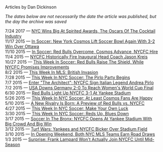 Articles by Dan Dickinson

*The dates below are not necessarily the date the article was published, but the day the archive was saved*

7/24 2017 — [NYC Wins Big At Spirited Awards, The Oscars Of The Cocktail Industry](https://web.archive.org/web/20170724200244/http://gothamist.com/2017/07/24/spirited_awards_nyc_winners_2017.php)  
11/17 2015 — [In Soccer: New York Cosmos Lift Soccer Bowl Again With 3-2 Win Over Ottawa](https://web.archive.org/web/20151117102232/http://gothamist.com/2015/11/16/in_soccer_new_york_cosmos_lift_socc.php)  
11/10 2015 — [In Soccer: Red Bulls Overcome, Cosmos Advance, NYCFC Hire](https://web.archive.org/web/20151110061541/http://gothamist.com/2015/11/09/in_soccer_red_bulls_overcome_ugly_d.php)  
11/4 2015 — [NYCFC Historically Fire Inaugural Head Coach Jason Kreis](https://web.archive.org/web/20151104081829/http://gothamist.com/2015/11/03/for_kreis_sake.php)  
10/27 2015 — [This Week In Soccer: Red Bulls Raise The Shield, While NYCFC Promises Improvements](https://web.archive.org/web/20151027040819/http://gothamist.com/2015/10/26/this_week_in_soccer_red_bulls_raise.php)  
8/2 2015 — [This Week In MLS: British Invasion](https://web.archive.org/web/20150802164127/http://gothamist.com/2015/08/02/this_week_in_mls_the_british_invasi.php)  
7/28 2015 — [This Week In NYC Soccer: The Pirlo Party Begins](https://web.archive.org/web/20150728065523/http://gothamist.com/2015/07/27/soccer_pirlo_nycfc.php)  
7/7 2015 — [Enter &quot;The Architect&quot;: NYCFC Sign Italian Legend Andrea Pirlo](https://web.archive.org/web/20150707020632/http://gothamist.com/2015/07/06/yes_pirlo_yes_party.php)  
7/2 2015 — [USA Downs Germany 2-0 To Reach Women's World Cup Final](https://web.archive.org/web/20150702103448/http://gothamist.com/2015/07/01/usa_downs_germany_2-0_to_reach_wome.php)  
6/30 2015 — [Red Bulls Light Up NYCFC 3-1 At Yankee Stadium](https://web.archive.org/web/20150630015520/http://gothamist.com/2015/06/29/red_bulls_light_up_nycfc_3-1_at_yan.php)  
5/26 2015 — [This Week In NYC Soccer: At Least Cosmos Fans Are Happy](https://web.archive.org/web/20150526082445/http://gothamist.com/2015/05/25/this_week_in_nyc_soccer_at_least_co.php)  
5/10 2015 — [A New Rivalry Is Born: A Preview of Red Bulls vs. NYCFC](https://web.archive.org/web/20150510032219/http://gothamist.com/2015/05/09/a_new_rivalry_is_born_a_preview_of.php)  
4/27 2015 — [This Week In NYC Soccer: Make Your Own Luck](https://web.archive.org/web/20150427190829/http://gothamist.com/2015/04/27/this_week_in_nyc_soccer_make_your_o.php)  
3/30 2015 — [This Week In NYC Soccer: Reds Up, Blues Down](https://web.archive.org/web/20150330065219/http://gothamist.com/2015/03/29/this_week_in_soccer_reds_up_blues_d.php)  
3/17 2015 — [Soccer In The Bronx: NYCFC Opens At Yankee Stadium With Big Crowd And Big Win](https://web.archive.org/web/20150317072534/http://gothamist.com/2015/03/16/nycfc_opens_at_yankee_stadium_with.php)  
3/12 2015 — [Turf Wars: Yankees and NYCFC Bicker Over Stadium Field](https://web.archive.org/web/20150312194922/http://gothamist.com/2015/03/12/turf_wars_yankees_and_nycfc_exchang.php)  
3/10 2015 — [In Opening Weekend, Both NYC MLS Teams Earn Road Draws](https://web.archive.org/web/20150310001900/http://gothamist.com/2015/03/09/in_opening_weekend_both_nyc_mls_tea.php)  
1/3 2015 — [Surprise: Frank Lampard Won't Actually Join NYCFC Until Mid-Season](https://web.archive.org/web/20150103082630/http://gothamist.com/2015/01/02/nycfc_star_frank_lampard_wont_actua.php)  
